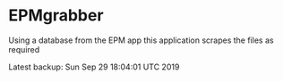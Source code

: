 # EPMgrabber
Using a database from the EPM app this application scrapes the files as required


Latest backup: Sun Sep 29 18:04:01 UTC 2019
